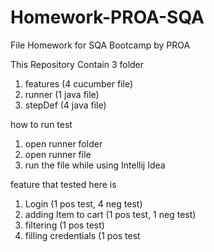 # Homework-PROA-SQA
File Homework for SQA Bootcamp by PROA 

This Repository Contain 3 folder
1. features (4 cucumber file)
2. runner (1 java file)
3. stepDef (4 java file)

how to run test
1. open runner folder
2. open runner file
3. run the file while using Intellij Idea

feature that tested here is 
1. Login (1 pos test, 4 neg test)
2. adding Item to cart (1 pos test, 1 neg test)
3. filtering (1 pos test)
4. filling credentials (1 pos test

